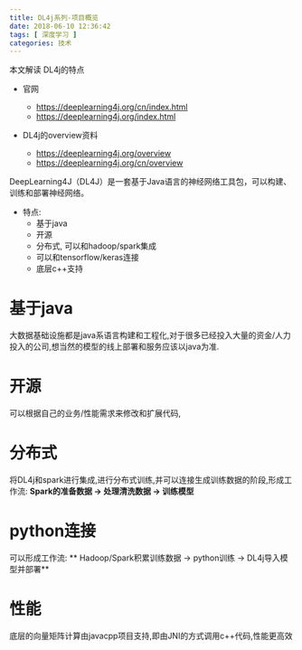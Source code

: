 ```yaml
---
title: DL4j系列-项目概览
date: 2018-06-10 12:36:42
tags: [ 深度学习 ]
categories: 技术
---
```



本文解读 DL4j的特点

- 官网
    - https://deeplearning4j.org/cn/index.html
    - https://deeplearning4j.org/index.html

- DL4j的overview资料
    - https://deeplearning4j.org/overview
    - https://deeplearning4j.org/cn/overview


DeepLearning4J（DL4J）是一套基于Java语言的神经网络工具包，可以构建、训练和部署神经网络。

- 特点: 
    - 基于java
    - 开源
    - 分布式, 可以和hadoop/spark集成
    - 可以和tensorflow/keras连接
    - 底层c++支持

# 基于java

大数据基础设施都是java系语言构建和工程化,对于很多已经投入大量的资金/人力投入的公司,想当然的模型的线上部署和服务应该以java为准.

# 开源
可以根据自己的业务/性能需求来修改和扩展代码,

# 分布式
将DL4j和spark进行集成,进行分布式训练,并可以连接生成训练数据的阶段,形成工作流: **Spark的准备数据 -> 处理清洗数据 -> 训练模型**

# python连接

可以形成工作流:  ** Hadoop/Spark积累训练数据 -> python训练 -> DL4j导入模型并部署**

# 性能

底层的向量矩阵计算由javacpp项目支持,即由JNI的方式调用c++代码,性能更高效


